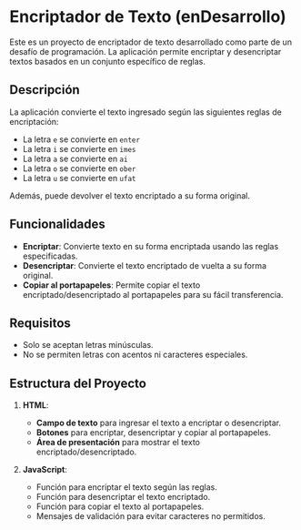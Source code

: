 # Encriptador de Texto (enDesarrollo)

Este es un proyecto de encriptador de texto desarrollado como parte de un desafío de programación. La aplicación permite encriptar y desencriptar textos basados en un conjunto específico de reglas. 

## Descripción

La aplicación convierte el texto ingresado según las siguientes reglas de encriptación:
- La letra `e` se convierte en `enter`
- La letra `i` se convierte en `imes`
- La letra `a` se convierte en `ai`
- La letra `o` se convierte en `ober`
- La letra `u` se convierte en `ufat`

Además, puede devolver el texto encriptado a su forma original.

## Funcionalidades

- **Encriptar**: Convierte texto en su forma encriptada usando las reglas especificadas.
- **Desencriptar**: Convierte el texto encriptado de vuelta a su forma original.
- **Copiar al portapapeles**: Permite copiar el texto encriptado/desencriptado al portapapeles para su fácil transferencia.

## Requisitos

- Solo se aceptan letras minúsculas.
- No se permiten letras con acentos ni caracteres especiales.

## Estructura del Proyecto

1. **HTML**: 
   - **Campo de texto** para ingresar el texto a encriptar o desencriptar.
   - **Botones** para encriptar, desencriptar y copiar al portapapeles.
   - **Área de presentación** para mostrar el texto encriptado/desencriptado.

2. **JavaScript**:
   - Función para encriptar el texto según las reglas.
   - Función para desencriptar el texto encriptado.
   - Función para copiar el texto al portapapeles.
   - Mensajes de validación para evitar caracteres no permitidos.
